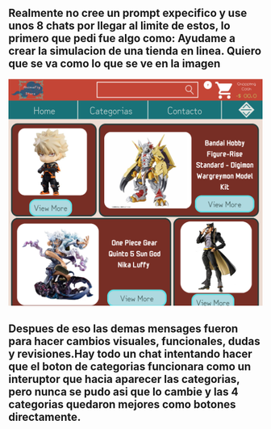 ## Realmente no cree un prompt expecifico y use unos 8 chats por llegar al limite de estos, lo primero que pedi fue algo como: Ayudame a crear la simulacion de una tienda en linea. Quiero que se va como lo que se ve en la imagen
![Moodboard](docs\images\moodboard-animefig.png)
 ## Despues de eso las demas mensages fueron para hacer cambios visuales, funcionales, dudas y revisiones.Hay todo un chat intentando hacer que el boton de  categorias funcionara como un interuptor que hacia aparecer las categorias, pero nunca se pudo asi que lo cambie y las 4 categorias quedaron mejores como botones directamente. 